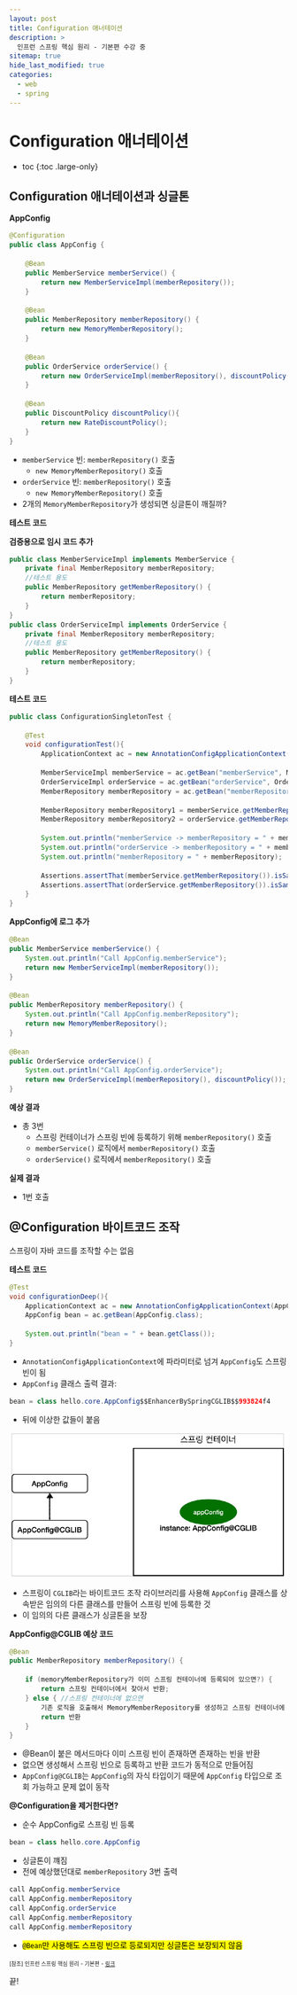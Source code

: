 ```yaml
---
layout: post
title: Configuration 애너테이션
description: >
  인프런 스프링 핵심 원리 - 기본편 수강 중
sitemap: true
hide_last_modified: true
categories:
  - web
  - spring
---
```


# Configuration 애너테이션

* toc
{:toc .large-only}

## Configuration 애너테이션과 싱글톤

__AppConfig__

```java
@Configuration
public class AppConfig {

    @Bean
    public MemberService memberService() {
        return new MemberServiceImpl(memberRepository());
    }

    @Bean
    public MemberRepository memberRepository() {
        return new MemoryMemberRepository();
    }

    @Bean
    public OrderService orderService() {
        return new OrderServiceImpl(memberRepository(), discountPolicy());
    }

    @Bean
    public DiscountPolicy discountPolicy(){
        return new RateDiscountPolicy();
    }
}
```
- `memberService` 빈: `memberRepository()` 호출
    - `new MemoryMemberRepository()` 호출
- `orderService` 빈: `memberRepository()` 호출
    - `new MemoryMemberRepository()` 호출
- 2개의 `MemoryMemberRepository`가 생성되면 싱글톤이 깨질까?


__테스트 코드__

__검증용으로 임시 코드 추가__

```java
public class MemberServiceImpl implements MemberService {
    private final MemberRepository memberRepository;
    //테스트 용도
    public MemberRepository getMemberRepository() {
        return memberRepository;
    }
}
public class OrderServiceImpl implements OrderService {
    private final MemberRepository memberRepository;
    //테스트 용도
    public MemberRepository getMemberRepository() {
        return memberRepository;
    }
}
```

__테스트 코드__

```java
public class ConfigurationSingletonTest {

    @Test
    void configurationTest(){
        ApplicationContext ac = new AnnotationConfigApplicationContext(AppConfig.class);

        MemberServiceImpl memberService = ac.getBean("memberService", MemberServiceImpl.class);
        OrderServiceImpl orderService = ac.getBean("orderService", OrderServiceImpl.class);
        MemberRepository memberRepository = ac.getBean("memberRepository", MemberRepository.class);

        MemberRepository memberRepository1 = memberService.getMemberRepository();
        MemberRepository memberRepository2 = orderService.getMemberRepository();

        System.out.println("memberService -> memberRepository = " + memberRepository1);
        System.out.println("orderService -> memberRepository = " + memberRepository2);
        System.out.println("memberRepository = " + memberRepository);

        Assertions.assertThat(memberService.getMemberRepository()).isSameAs(memberRepository);
        Assertions.assertThat(orderService.getMemberRepository()).isSameAs(memberRepository);
    }
}
```

__AppConfig에 로그 추가__

```java
@Bean
public MemberService memberService() {
    System.out.println("Call AppConfig.memberService");
    return new MemberServiceImpl(memberRepository());
}

@Bean
public MemberRepository memberRepository() {
    System.out.println("Call AppConfig.memberRepository");
    return new MemoryMemberRepository();
}

@Bean
public OrderService orderService() {
    System.out.println("Call AppConfig.orderService");
    return new OrderServiceImpl(memberRepository(), discountPolicy());
}
```

__예상 결과__
- 총 3번
    - 스프링 컨테이너가 스프링 빈에 등록하기 위해 `memberRepository()` 호출
    - `memberService()` 로직에서 `memberRepository()` 호출
    - `orderService()` 로직에서 `memberRepository()` 호출 

__실제 결과__

- 1번 호출

## @Configuration 바이트코드 조작

스프링이 자바 코드를 조작할 수는 없음

__테스트 코드__

```java
@Test
void configurationDeep(){
    ApplicationContext ac = new AnnotationConfigApplicationContext(AppConfig.class);
    AppConfig bean = ac.getBean(AppConfig.class);

    System.out.println("bean = " + bean.getClass());
}
```
- `AnnotationConfigApplicationContext`에 파라미터로 넘겨 `AppConfig`도 스프링 빈이 됨
- `AppConfig` 클래스 출력 결과: 
```java
bean = class hello.core.AppConfig$$EnhancerBySpringCGLIB$$993824f4
```
- 뒤에 이상한 값들이 붙음

![그림1](/assets/img/spring/configuration_cglib.png)

- 스프링이 `CGLIB`라는 바이트코드 조작 라이브러리를 사용해 `AppConfig` 클래스를 상속받은 임의의 다른 클래스를 만들어 스프링 빈에 등록한 것
- 이 임의의 다른 클래스가 싱글톤을 보장

__AppConfig@CGLIB 예상 코드__

```java
@Bean
public MemberRepository memberRepository() {
    
    if (memoryMemberRepository가 이미 스프링 컨테이너에 등록되어 있으면?) {
        return 스프링 컨테이너에서 찾아서 반환;
    } else { //스프링 컨테이너에 없으면
        기존 로직을 호출해서 MemoryMemberRepository를 생성하고 스프링 컨테이너에 등록
        return 반환
    }
}
```
- @Bean이 붙은 메서드마다 이미 스프링 빈이 존재하면 존재하는 빈을 반환
- 없으면 생성해서 스프링 빈으로 등록하고 반환 코드가 동적으로 만들어짐
- `AppConfig@CGLIB`는 `AppConfig`의 자식 타입이기 때문에 `AppConfig` 타입으로 조회 가능하고 문제 없이 동작

__@Configuration을 제거한다면?__

- 순수 AppConfig로 스프링 빈 등록
```java
bean = class hello.core.AppConfig
```
- 싱글톤이 꺠짐
- 전에 예상했던대로 `memberRepository` 3번 출력
```java
call AppConfig.memberService
call AppConfig.memberRepository
call AppConfig.orderService
call AppConfig.memberRepository
call AppConfig.memberRepository
```
- <mark>`@Bean`만 사용해도 스프링 빈으로 등로되지만 싱글톤은 보장되지 않음</mark>

<span style="font-size:70%">[참조] 인프런 스프링 핵심 원리 - 기본편 - [링크](https://www.inflearn.com/course/%EC%8A%A4%ED%94%84%EB%A7%81-%ED%95%B5%EC%8B%AC-%EC%9B%90%EB%A6%AC-%EA%B8%B0%EB%B3%B8%ED%8E%B8)</span>

끝!
